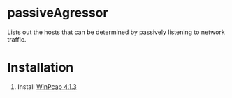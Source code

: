 # passiveAgressor
Lists out the hosts that can be determined by passively listening to network traffic.

# Installation
1. Install [WinPcap 4.1.3](https://www.winpcap.org/install/default.htm)
